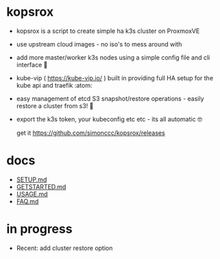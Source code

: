 # kopsrox

- kopsrox is a script to create simple ha k3s cluster on ProxmoxVE
- use upstream cloud images - no iso's to mess around with 
- add more master/worker k3s nodes using a simple config file and cli interface :pray:
- kube-vip ( https://kube-vip.io/ ) built in providing full HA setup for the kube api and traefik :atom:
- easy management of etcd S3 snapshot/restore operations - easily restore a cluster from s3! :floppy_disk:
- export the k3s token, your kubeconfig etc etc - its all automatic  :nerd_face:

  get it https://github.com/simonccc/kopsrox/releases

#  docs
 - [SETUP.md](docs/SETUP.md)
 - [GETSTARTED.md](docs/GETSTARTED.md)
 - [USAGE.md](docs/USAGE.md)
 - [FAQ.md](docs/FAQ.md)

#  in progress 
 - Recent: add cluster restore option
